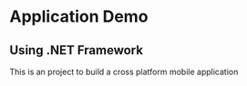 # Application Demo
## Using .NET Framework

This is an project to build a cross platform mobile application